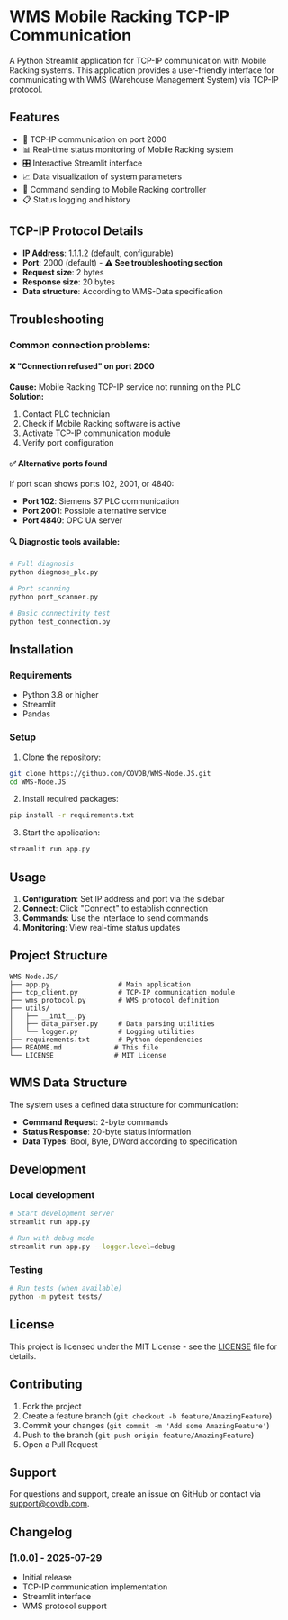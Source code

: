 # WMS Mobile Racking TCP-IP Communication

A Python Streamlit application for TCP-IP communication with Mobile Racking systems. This application provides a user-friendly interface for communicating with WMS (Warehouse Management System) via TCP-IP protocol.

## Features

- 🔌 TCP-IP communication on port 2000
- 📊 Real-time status monitoring of Mobile Racking system
- 🎛️ Interactive Streamlit interface
- 📈 Data visualization of system parameters
- 🔄 Command sending to Mobile Racking controller
- 📋 Status logging and history

## TCP-IP Protocol Details

- **IP Address**: 1.1.1.2 (default, configurable)
- **Port**: 2000 (default) - **⚠️ See troubleshooting section**
- **Request size**: 2 bytes
- **Response size**: 20 bytes
- **Data structure**: According to WMS-Data specification

## Troubleshooting

### Common connection problems:

#### ❌ "Connection refused" on port 2000
**Cause:** Mobile Racking TCP-IP service not running on the PLC  
**Solution:**
1. Contact PLC technician
2. Check if Mobile Racking software is active
3. Activate TCP-IP communication module
4. Verify port configuration

#### ✅ Alternative ports found
If port scan shows ports 102, 2001, or 4840:
- **Port 102**: Siemens S7 PLC communication
- **Port 2001**: Possible alternative service
- **Port 4840**: OPC UA server

#### 🔍 Diagnostic tools available:
```bash
# Full diagnosis
python diagnose_plc.py

# Port scanning  
python port_scanner.py

# Basic connectivity test
python test_connection.py
```

## Installation

### Requirements
- Python 3.8 or higher
- Streamlit
- Pandas

### Setup

1. Clone the repository:
```bash
git clone https://github.com/COVDB/WMS-Node.JS.git
cd WMS-Node.JS
```

2. Install required packages:
```bash
pip install -r requirements.txt
```

3. Start the application:
```bash
streamlit run app.py
```

## Usage

1. **Configuration**: Set IP address and port via the sidebar
2. **Connect**: Click "Connect" to establish connection
3. **Commands**: Use the interface to send commands
4. **Monitoring**: View real-time status updates

## Project Structure

```
WMS-Node.JS/
├── app.py                 # Main application
├── tcp_client.py          # TCP-IP communication module
├── wms_protocol.py        # WMS protocol definition
├── utils/
│   ├── __init__.py
│   ├── data_parser.py     # Data parsing utilities
│   └── logger.py          # Logging utilities
├── requirements.txt       # Python dependencies
├── README.md             # This file
└── LICENSE               # MIT License
```

## WMS Data Structure

The system uses a defined data structure for communication:

- **Command Request**: 2-byte commands
- **Status Response**: 20-byte status information
- **Data Types**: Bool, Byte, DWord according to specification

## Development

### Local development

```bash
# Start development server
streamlit run app.py

# Run with debug mode
streamlit run app.py --logger.level=debug
```

### Testing

```bash
# Run tests (when available)
python -m pytest tests/
```

## License

This project is licensed under the MIT License - see the [LICENSE](LICENSE) file for details.

## Contributing

1. Fork the project
2. Create a feature branch (`git checkout -b feature/AmazingFeature`)
3. Commit your changes (`git commit -m 'Add some AmazingFeature'`)
4. Push to the branch (`git push origin feature/AmazingFeature`)
5. Open a Pull Request

## Support

For questions and support, create an issue on GitHub or contact via [support@covdb.com](mailto:support@covdb.com).

## Changelog

### [1.0.0] - 2025-07-29
- Initial release
- TCP-IP communication implementation
- Streamlit interface
- WMS protocol support
